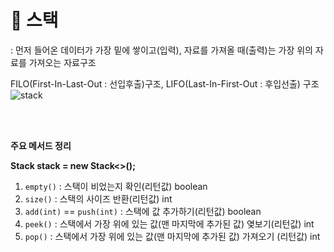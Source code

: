 # **🎱 스택**

: 먼저 들어온 데이터가 가장 밑에 쌓이고(입력), 자료를 가져올 때(출력)는 가장 위의 자료를 가져오는 자료구조

 FILO(First-In-Last-Out : 선입후출)구조, LIFO(Last-In-First-Out : 후입선출) 구조
![stack](https://user-images.githubusercontent.com/69749222/127881494-713949da-1a17-45bc-b4b6-b477f1220c86.png)

<br>
<br>

**주요 메서드 정리**

**Stack<Integer> stack = new Stack<>();**

1. `empty()` : 스택이 비었는지 확인(리턴값) boolean
2. `size()` : 스택의 사이즈 반환(리턴값) int
3. `add(int)` == `push(int)` : 스택에 값 추가하기(리턴값) boolean
5. `peek()` :  스택에서 가장 위에 있는 값(맨 마지막에 추가된 값) 옃보기(리턴값) int
6. `pop()` :  스택에서 가장 위에 있는 값(맨 마지막에 추가된 값) 가져오기 (리턴값) int
